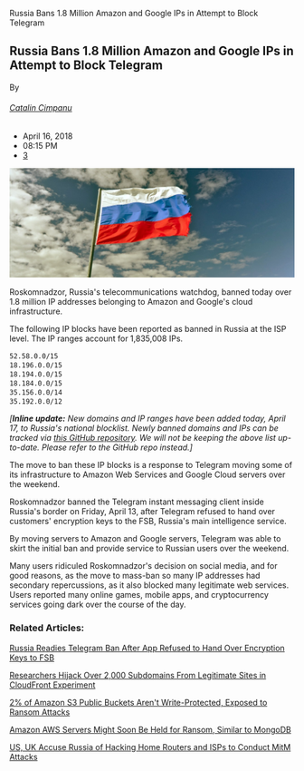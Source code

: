 Russia Bans 1.8 Million Amazon and Google IPs in Attempt to Block Telegram

## Russia Bans 1.8 Million Amazon and Google IPs in Attempt to Block Telegram

By

###### [Catalin Cimpanu](https://www.bleepingcomputer.com/author/catalin-cimpanu/)

- April 16, 2018
- 08:15 PM
- [3](https://www.bleepingcomputer.com/news/government/russia-bans-18-million-amazon-and-google-ips-in-attempt-to-block-telegram/#comments)

![Russian-Flag.jpg](../_resources/e13384b2893d035be7dfae9dedc1cdb2.jpg)

Roskomnadzor, Russia's telecommunications watchdog, banned today over 1.8 million IP addresses belonging to Amazon and Google's cloud infrastructure.

The following IP blocks have been reported as banned in Russia at the ISP level. The IP ranges account for 1,835,008 IPs.

	52.58.0.0/15
	18.196.0.0/15
	18.194.0.0/15
	18.184.0.0/15
	35.156.0.0/14
	35.192.0.0/12

*[**Inline update:** New domains and IP ranges have been added today, April 17, to Russia's national blocklist. Newly banned domains and IPs can be tracked via [this GitHub repository](https://github.com/zapret-info/z-i/commits). We will not be keeping the above list up-to-date. Please refer to the GitHub repo instead.]*

The move to ban these IP blocks is a response to Telegram moving some of its infrastructure to Amazon Web Services and Google Cloud servers over the weekend.

Roskomnadzor banned the Telegram instant messaging client inside Russia's border on Friday, April 13, after Telegram refused to hand over customers' encryption keys to the FSB, Russia's main intelligence service.

By moving servers to Amazon and Google servers, Telegram was able to skirt the initial ban and provide service to Russian users over the weekend.

Many users ridiculed Roskomnadzor's decision on social media, and for good reasons, as the move to mass-ban so many IP addresses had secondary repercussions, as it also blocked many legitimate web services. Users reported many online games, mobile apps, and cryptocurrency services going dark over the course of the day.

### Related Articles:

[Russia Readies Telegram Ban After App Refused to Hand Over Encryption Keys to FSB](https://www.bleepingcomputer.com/news/government/russia-readies-telegram-ban-after-app-refused-to-hand-over-encryption-keys-to-fsb/)

[Researchers Hijack Over 2,000 Subdomains From Legitimate Sites in CloudFront Experiment](https://www.bleepingcomputer.com/news/security/researchers-hijack-over-2-000-subdomains-from-legitimate-sites-in-cloudfront-experiment/)

[2% of Amazon S3 Public Buckets Aren't Write-Protected, Exposed to Ransom Attacks](https://www.bleepingcomputer.com/news/security/2-percent-of-amazon-s3-public-buckets-arent-write-protected-exposed-to-ransom-attacks/)

[Amazon AWS Servers Might Soon Be Held for Ransom, Similar to MongoDB](https://www.bleepingcomputer.com/news/security/amazon-aws-servers-might-soon-be-held-for-ransom-similar-to-mongodb/)

[US, UK Accuse Russia of Hacking Home Routers and ISPs to Conduct MitM Attacks](https://www.bleepingcomputer.com/news/government/us-uk-accuse-russia-of-hacking-home-routers-and-isps-to-conduct-mitm-attacks/)